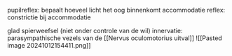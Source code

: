 pupilreflex: bepaalt hoeveel licht het oog binnenkomt
accommodatie reflex: constrictie bij accommodatie

glad spierweefsel (niet onder controle van de wil)
innervatie: parasympathische vezels van de [[Nervus oculomotorius uitval]] 
![[Pasted image 20241012154411.png]]